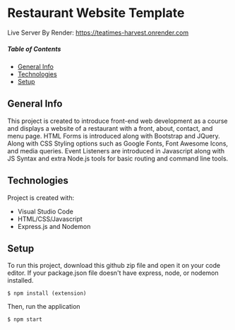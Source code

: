 # Restaurant Website Template

Live Server By Render: https://teatimes-harvest.onrender.com

##### Table of Contents  
* [General Info](#general-info)  
* [Technologies](#technologies) 
* [Setup](#setup)

## General Info
This project is created to introduce front-end web development as a course and displays a website of a restaurant with a front, about, contact, and menu page. HTML Forms is introduced along with Bootstrap and JQuery. Along with CSS Styling options such as Google Fonts, Font Awesome Icons, and media queries. Event Listeners are introduced in Javascript along with JS Syntax and extra Node.js tools for basic routing and command line tools.

## Technologies
Project is created with:
- Visual Studio Code
- HTML/CSS/Javascript
- Express.js and Nodemon

## Setup 
To run this project, download this github zip file and open it on your code editor. If your package.json file doesn't have express, node, or nodemon installed. 

```
$ npm install (extension)
```

Then, run the application

```
$ npm start
```

